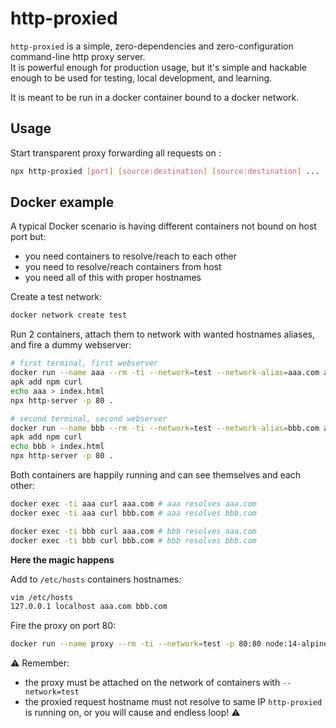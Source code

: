 # http-proxied

`http-proxied` is a simple, zero-dependencies and zero-configuration command-line http proxy server.  
It is powerful enough for production usage, but it's simple and hackable enough to be used for testing, local development, and learning.

It is meant to be run in a docker container bound to a docker network.

## Usage

Start transparent proxy forwarding all requests on <port>: 
```bash
npx http-proxied [port] [source:destination] [source:destination] ...
```

## Docker example

A typical Docker scenario is having different containers not bound on host port but:
- you need containers to resolve/reach to each other
- you need to resolve/reach containers from host
- you need all of this with proper hostnames

Create a test network:
```bash
docker network create test
```

Run 2 containers, attach them to network with wanted hostnames aliases, and fire a dummy webserver:
```bash
# first terminal, first webserver
docker run --name aaa --rm -ti --network=test --network-alias=aaa.com alpine sh
apk add npm curl
echo aaa > index.html
npx http-server -p 80 .

# second terminal, second webserver
docker run --name bbb --rm -ti --network=test --network-alias=bbb.com alpine sh
apk add npm curl
echo bbb > index.html
npx http-server -p 80 .
```

Both containers are happily running and can see themselves and each other:
```bash
docker exec -ti aaa curl aaa.com # aaa resolves aaa.com
docker exec -ti aaa curl bbb.com # aaa resolves bbb.com

docker exec -ti bbb curl aaa.com # bbb resolves aaa.com
docker exec -ti bbb curl bbb.com # bbb resolves bbb.com
```

**Here the magic happens**

Add to `/etc/hosts` containers hostnames:
```bash
vim /etc/hosts
127.0.0.1 localhost aaa.com bbb.com
```

Fire the proxy on port 80:
```bash
docker run --name proxy --rm -ti --network=test -p 80:80 node:14-alpine npx http-proxied 80 
```

⚠️
Remember:
- the proxy must be attached on the network of containers with `--network=test` 
- the proxied request hostname must not resolve to same IP `http-proxied` is running on, or you will cause and endless loop! ⚠️ 